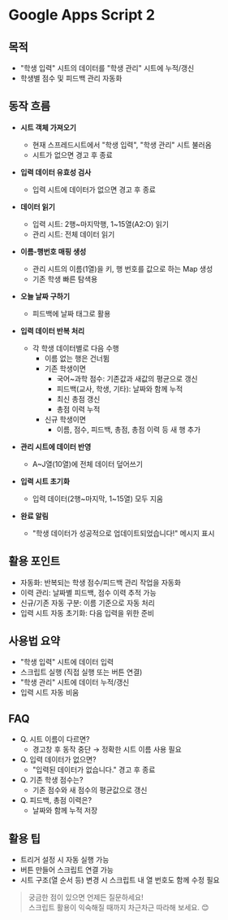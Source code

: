 # Google Apps Script 2

## 목적
- "학생 입력" 시트의 데이터를 "학생 관리" 시트에 누적/갱신
- 학생별 점수 및 피드백 관리 자동화


## 동작 흐름

- **시트 객체 가져오기**
  - 현재 스프레드시트에서 "학생 입력", "학생 관리" 시트 불러옴
  - 시트가 없으면 경고 후 종료

- **입력 데이터 유효성 검사**
  - 입력 시트에 데이터가 없으면 경고 후 종료

- **데이터 읽기**
  - 입력 시트: 2행~마지막행, 1~15열(A2:O) 읽기
  - 관리 시트: 전체 데이터 읽기

- **이름-행번호 매핑 생성**
  - 관리 시트의 이름(1열)을 키, 행 번호를 값으로 하는 Map 생성
  - 기존 학생 빠른 탐색용

- **오늘 날짜 구하기**
  - 피드백에 날짜 태그로 활용

- **입력 데이터 반복 처리**
  - 각 학생 데이터별로 다음 수행
    - 이름 없는 행은 건너뜀
    - 기존 학생이면
      - 국어~과학 점수: 기존값과 새값의 평균으로 갱신
      - 피드백(교사, 학생, 기타): 날짜와 함께 누적
      - 최신 총점 갱신
      - 총점 이력 누적
    - 신규 학생이면
      - 이름, 점수, 피드백, 총점, 총점 이력 등 새 행 추가

- **관리 시트에 데이터 반영**
  - A~J열(10열)에 전체 데이터 덮어쓰기

- **입력 시트 초기화**
  - 입력 데이터(2행~마지막, 1~15열) 모두 지움

- **완료 알림**
  - "학생 데이터가 성공적으로 업데이트되었습니다!" 메시지 표시


## 활용 포인트

- 자동화: 반복되는 학생 점수/피드백 관리 작업을 자동화
- 이력 관리: 날짜별 피드백, 점수 이력 추적 가능
- 신규/기존 자동 구분: 이름 기준으로 자동 처리
- 입력 시트 자동 초기화: 다음 입력을 위한 준비


## 사용법 요약

- "학생 입력" 시트에 데이터 입력
- 스크립트 실행 (직접 실행 또는 버튼 연결)
- "학생 관리" 시트에 데이터 누적/갱신
- 입력 시트 자동 비움


## FAQ

- Q. 시트 이름이 다르면?
  - 경고창 후 동작 중단 → 정확한 시트 이름 사용 필요
- Q. 입력 데이터가 없으면?
  - "입력된 데이터가 없습니다." 경고 후 종료
- Q. 기존 학생 점수는?
  - 기존 점수와 새 점수의 평균값으로 갱신
- Q. 피드백, 총점 이력은?
  - 날짜와 함께 누적 저장


## 활용 팁

- 트리거 설정 시 자동 실행 가능
- 버튼 만들어 스크립트 연결 가능
- 시트 구조(열 순서 등) 변경 시 스크립트 내 열 번호도 함께 수정 필요


> 궁금한 점이 있으면 언제든 질문하세요!  
> 스크립트 활용이 익숙해질 때까지 차근차근 따라해 보세요. 😊

